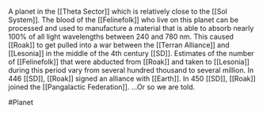 A planet in the <span class="political-bodies-places">[[Theta Sector]]</span> which is relatively close to the <span class="political-bodies-places">[[Sol System]]</span>.
The blood of the <span class="races">[[Felinefolk]]</span> who live on this planet can be processed and used to manufacture a material that is able to absorb nearly 100% of all light wavelengths between 240 and 780 nm.  This caused <span class="political-bodies-places">[[Roak]]</span> to get pulled into a war between the <span class="political-bodies-places">[[Terran Alliance]]</span> and <span class="political-bodies-places">[[Lesonia]]</span> in the middle of the 4th century <span class="miscellaneous">[[SD]]</span>.
Estimates of the number of <span class="races">[[Felinefolk]]</span> that were abducted from <span class="political-bodies-places">[[Roak]]</span> and taken to <span class="political-bodies-places">[[Lesonia]]</span> during this period vary from several hundred thousand to several million.
In 446 <span class="miscellaneous">[[SD]]</span>, <span class="political-bodies-places">[[Roak]]</span> signed an alliance with <span class="political-bodies-places">[[Earth]]</span>.
In 450 <span class="miscellaneous">[[SD]]</span>, <span class="political-bodies-places">[[Roak]]</span> joined the <span class="political-bodies-places">[[Pangalactic Federation]]</span>.
...Or so we are told.

#Planet